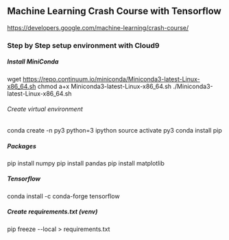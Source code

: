## Machine Learning Crash Course with Tensorflow

https://developers.google.com/machine-learning/crash-course/


### Step by Step setup environment with Cloud9

##### Install MiniConda
wget https://repo.continuum.io/miniconda/Miniconda3-latest-Linux-x86_64.sh
chmod a+x Miniconda3-latest-Linux-x86_64.sh
./Miniconda3-latest-Linux-x86_64.sh

###### Create virtual environment
conda create -n py3 python=3 ipython
source activate py3
conda install pip

##### Packages
pip install numpy
pip install pandas
pip install matplotlib

##### Tensorflow
conda install -c conda-forge tensorflow


##### Create requirements.txt (venv)
pip freeze --local > requirements.txt